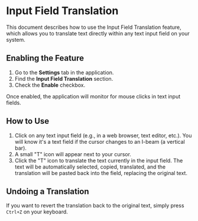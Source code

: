 # Input Field Translation

This document describes how to use the Input Field Translation feature, which allows you to translate text directly within any text input field on your system.

## Enabling the Feature

1.  Go to the **Settings** tab in the application.
2.  Find the **Input Field Translation** section.
3.  Check the **Enable** checkbox.

Once enabled, the application will monitor for mouse clicks in text input fields.

## How to Use

1.  Click on any text input field (e.g., in a web browser, text editor, etc.). You will know it's a text field if the cursor changes to an I-beam (a vertical bar).
2.  A small "T" icon will appear next to your cursor.
3.  Click the "T" icon to translate the text currently in the input field. The text will be automatically selected, copied, translated, and the translation will be pasted back into the field, replacing the original text.

## Undoing a Translation

If you want to revert the translation back to the original text, simply press `Ctrl+Z` on your keyboard.
